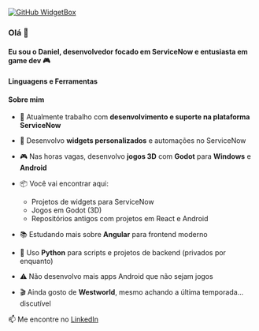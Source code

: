 [![GitHub WidgetBox](https://github-widgetbox.vercel.app/api/profile?username=danielh-oliveira&data=followers,repositories,stars,commits&theme=carbon)](https://github.com/Jurredr/github-widgetbox)
### Olá 👋

#### Eu sou o Daniel, desenvolvedor focado em ServiceNow e entusiasta em game dev 🎮

#### Linguagens e Ferramentas

#### Sobre mim

* 💼 Atualmente trabalho com **desenvolvimento e suporte na plataforma ServiceNow**
* 🔧 Desenvolvo **widgets personalizados** e automações no ServiceNow
* 🎮 Nas horas vagas, desenvolvo **jogos 3D** com **Godot** para **Windows** e **Android**
* 📦 Você vai encontrar aqui:

  * Projetos de widgets para ServiceNow
  * Jogos em Godot (3D)
  * Repositórios antigos com projetos em React e Android
* 📚 Estudando mais sobre **Angular** para frontend moderno
* 🐍 Uso **Python** para scripts e projetos de backend (privados por enquanto)
* ⚠️ Não desenvolvo mais apps Android que não sejam jogos
* 🎬 Ainda gosto de **Westworld**, mesmo achando a última temporada... discutível

📫 Me encontre no [LinkedIn](https://www.linkedin.com/in/danielh-santos/) 
